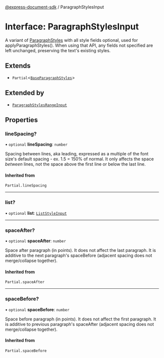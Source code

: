 [@express-document-sdk](../overview.md) / ParagraphStylesInput

# Interface: ParagraphStylesInput

A variant of [ParagraphStyles](ParagraphStyles.md) with all style fields optional, used for applyParagraphStyles(). When using that API,
any fields not specified are left unchanged, preserving the text's existing styles.

## Extends

-   `Partial`<[`BaseParagraphStyles`](BaseParagraphStyles.md)\>

## Extended by

-   [`ParagraphStylesRangeInput`](ParagraphStylesRangeInput.md)

## Properties

### lineSpacing?

• `optional` **lineSpacing**: `number`

Spacing between lines, aka leading, expressed as a multiple of the font size's default spacing - ex. 1.5 = 150% of normal.
It only affects the space *between* lines, not the space above the first line or below the last line.

#### Inherited from

`Partial.lineSpacing`

---

### list?

• `optional` **list**: [`ListStyleInput`](../type-aliases/ListStyleInput.md)

---

### spaceAfter?

• `optional` **spaceAfter**: `number`

Space after paragraph (in points). It does not affect the last paragraph. It is additive to the next paragraph's spaceBefore
(adjacent spacing does not merge/collapse together).

#### Inherited from

`Partial.spaceAfter`

---

### spaceBefore?

• `optional` **spaceBefore**: `number`

Space before paragraph (in points). It does not affect the first paragraph. It is additive to previous paragraph's spaceAfter
(adjacent spacing does not merge/collapse together).

#### Inherited from

`Partial.spaceBefore`

